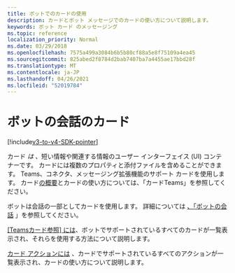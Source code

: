 ```yaml
---
title: ボットでのカードの使用
description: カードとボット メッセージでのカードの使い方について説明します。
keywords: ボット カード のメッセージング
ms.topic: reference
localization_priority: Normal
ms.date: 03/29/2018
ms.openlocfilehash: 7575a499a3084b6b5b80cf88a5e8f75109a4ea45
ms.sourcegitcommit: 825abed2f8784d2bab7407ba7a4455ae17bbd28f
ms.translationtype: MT
ms.contentlocale: ja-JP
ms.lasthandoff: 04/26/2021
ms.locfileid: "52019784"
---
```

# <a name="cards-in-bot-conversations"></a>ボットの会話のカード

[!include[v3-to-v4-SDK-pointer](~/includes/v3-to-v4-pointer-bots.md)]

カード *は* 、短い情報や関連する情報のユーザー インターフェイス (UI) コンテナーです。 カードには複数のプロパティと添付ファイルを含めることができます。 Teams、コネクタ、メッセージング拡張機能のサポート カードを使用します。 カード[の概要](~/task-modules-and-cards/what-are-cards.md)とカードの使い方については、「カードTeams」を参照してください。

ボットは会話の一部としてカードを使用します。 詳細については [、「ボットの会話](~/resources/bot-v3/bot-conversations/bots-conversations.md) 」を参照してください。

[[Teamsカード参照] には](~/task-modules-and-cards/cards/cards-reference.md)、ボットでサポートされているすべてのカードが一覧表示され、それらを使用する方法について説明します。

[カード アクションには](~/task-modules-and-cards/cards/cards-actions.md) 、カードでサポートされているすべてのアクションが一覧表示され、カードの使い方について説明します。
